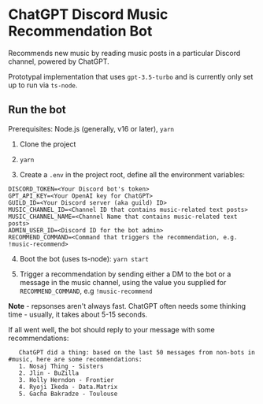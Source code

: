 # ChatGPT Discord Music Recommendation Bot

Recommends new music by reading music posts in a particular Discord channel, powered by ChatGPT.

Prototypal implementation that uses `gpt-3.5-turbo` and is currently only set up to run via `ts-node`.

## Run the bot

Prerequisites: Node.js (generally, v16 or later), `yarn`

1. Clone the project

2. `yarn`

3. Create a `.env` in the project root, define all the environment variables:

```
DISCORD_TOKEN=<Your Discord bot's token>
GPT_API_KEY=<Your OpenAI key for ChatGPT>
GUILD_ID=<Your Discord server (aka guild) ID>
MUSIC_CHANNEL_ID=<Channel ID that contains music-related text posts>
MUSIC_CHANNEL_NAME=<Channel Name that contains music-related text posts>
ADMIN_USER_ID=<Discord ID for the bot admin>
RECOMMEND_COMMAND=<Command that triggers the recommendation, e.g. !music-recommend>
```

4. Boot the bot (uses ts-node): `yarn start`

5. Trigger a recommendation by sending either a DM to the bot or a message in the music channel, using the value you supplied for `RECOMMEND_COMMAND`, e.g `!music-recommend`

**Note** - repsonses aren't always fast. ChatGPT often needs some thinking time - usually, it takes about 5-15 seconds.
   
If all went well, the bot should reply to your message with some recommendations:

```blockquote
   ChatGPT did a thing: based on the last 50 messages from non-bots in #music, here are some recommendations: 
   1. Nosaj Thing - Sisters
   2. Jlin - BuZilla
   3. Holly Herndon - Frontier
   4. Ryoji Ikeda - Data.Matrix
   5. Gacha Bakradze - Toulouse
```
